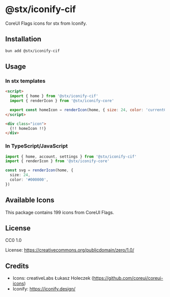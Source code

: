 # @stx/iconify-cif

CoreUI Flags icons for stx from Iconify.

## Installation

```bash
bun add @stx/iconify-cif
```

## Usage

### In stx templates

```html
<script>
  import { home } from '@stx/iconify-cif'
  import { renderIcon } from '@stx/iconify-core'

  export const homeIcon = renderIcon(home, { size: 24, color: 'currentColor' })
</script>

<div class="icon">
  {!! homeIcon !!}
</div>
```

### In TypeScript/JavaScript

```typescript
import { home, account, settings } from '@stx/iconify-cif'
import { renderIcon } from '@stx/iconify-core'

const svg = renderIcon(home, {
  size: 24,
  color: '#000000',
})
```

## Available Icons

This package contains 199 icons from CoreUI Flags.

## License

CC0 1.0

License: https://creativecommons.org/publicdomain/zero/1.0/

## Credits

- Icons: creativeLabs Łukasz Holeczek (https://github.com/coreui/coreui-icons)
- Iconify: https://iconify.design/

